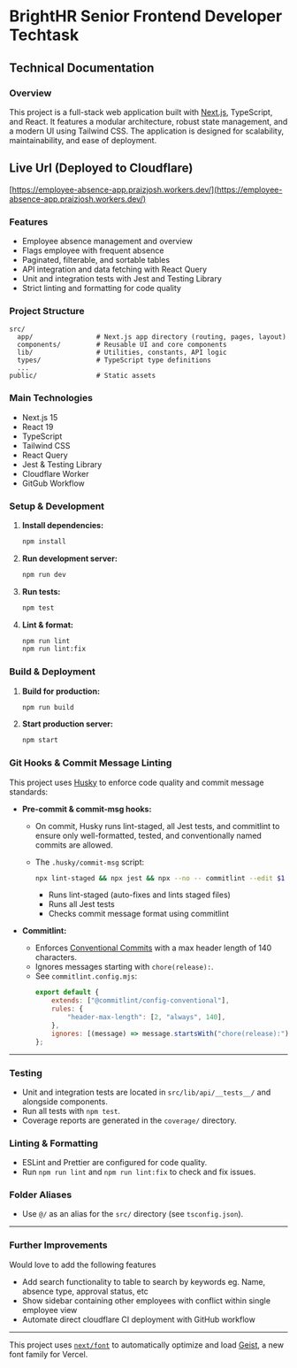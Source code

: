 # BrightHR Senior Frontend Developer Techtask

## Technical Documentation

### Overview

This project is a full-stack web application built with [Next.js](https://nextjs.org), TypeScript, and React. It features a modular architecture, robust state management, and a modern UI using Tailwind CSS. The application is designed for scalability, maintainability, and ease of deployment.

## Live Url (Deployed to Cloudflare)

[https://employee-absence-app.praizjosh.workers.dev/](https://employee-absence-app.praizjosh.workers.dev/)

### Features

- Employee absence management and overview
- Flags employee with frequent absence
- Paginated, filterable, and sortable tables
- API integration and data fetching with React Query
- Unit and integration tests with Jest and Testing Library
- Strict linting and formatting for code quality

### Project Structure

```
src/
  app/                # Next.js app directory (routing, pages, layout)
  components/         # Reusable UI and core components
  lib/                # Utilities, constants, API logic
  types/              # TypeScript type definitions
  ...
public/               # Static assets
```

### Main Technologies

- Next.js 15
- React 19
- TypeScript
- Tailwind CSS
- React Query
- Jest & Testing Library
- Cloudflare Worker
- GitGub Workflow

### Setup & Development

1. **Install dependencies:**
    ```bash
    npm install
    ```
2. **Run development server:**
    ```bash
    npm run dev
    ```
3. **Run tests:**
    ```bash
    npm test
    ```
4. **Lint & format:**
    ```bash
    npm run lint
    npm run lint:fix
    ```

### Build & Deployment

1. **Build for production:**
    ```bash
    npm run build
    ```
2. **Start production server:**
    ```bash
    npm start
    ```

### Git Hooks & Commit Message Linting

This project uses [Husky](https://typicode.github.io/husky/) to enforce code quality and commit message standards:

- **Pre-commit & commit-msg hooks:**
    - On commit, Husky runs lint-staged, all Jest tests, and commitlint to ensure only well-formatted, tested, and conventionally named commits are allowed.
    - The `.husky/commit-msg` script:

        ```sh
        npx lint-staged && npx jest && npx --no -- commitlint --edit $1 --config commitlint.config.mjs
        ```

        - Runs lint-staged (auto-fixes and lints staged files)
        - Runs all Jest tests
        - Checks commit message format using commitlint

- **Commitlint:**
    - Enforces [Conventional Commits](https://www.conventionalcommits.org/) with a max header length of 140 characters.
    - Ignores messages starting with `chore(release):`.
    - See `commitlint.config.mjs`:
        ```js
        export default {
            extends: ["@commitlint/config-conventional"],
            rules: {
                "header-max-length": [2, "always", 140],
            },
            ignores: [(message) => message.startsWith("chore(release):")],
        };
        ```

---

### Testing

- Unit and integration tests are located in `src/lib/api/__tests__/` and alongside components.
- Run all tests with `npm test`.
- Coverage reports are generated in the `coverage/` directory.

### Linting & Formatting

- ESLint and Prettier are configured for code quality.
- Run `npm run lint` and `npm run lint:fix` to check and fix issues.

### Folder Aliases

- Use `@/` as an alias for the `src/` directory (see `tsconfig.json`).

---

### Further Improvements

Would love to add the following features

- Add search functionality to table to search by keywords eg. Name, absence type, approval status, etc
- Show sidebar containing other employees with conflict within single employee view
- Automate direct cloudflare CI deployment with GitHub workflow

---

This project uses [`next/font`](https://nextjs.org/docs/app/building-your-application/optimizing/fonts) to automatically optimize and load [Geist](https://vercel.com/font), a new font family for Vercel.
